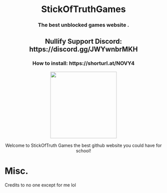 <h1 align="center">StickOfTruthGames</h1>
<h3 align="center">The best unblocked games website .</h3>
<h2 align="center">Nullify Support Discord: https://discord.gg/JWYwnbrMKH</h2>
<h3 align="center">How to install: https://shorturl.at/NOVY4</h3>

<p align="center">
<img width="212" height="212" src="[https://res.cloudinary.com/dodofguiy/image/upload/v1671071889/icon_f6pwnj.png](https://www.digitaltrends.com/wp-content/uploads/2014/03/South-Park-screenshot-1.jpg?p=1)">
</p>

<p align="center">
Welcome to StickOfTruth Games the best github website you could have for school!


# Misc.

Credits to no one except for me lol
